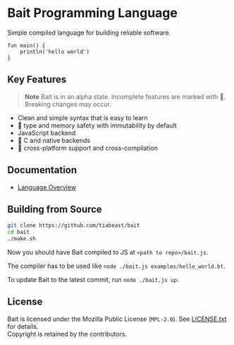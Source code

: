 # Bait Programming Language
Simple compiled language for building reliable software.

```bait
fun main() {
    println('hello world')
}
```

## Key Features
> **Note** Bait is in an alpha state. Incomplete features are marked with :construction:. Breaking changes may occur.

- Clean and simple syntax that is easy to learn
- :construction: type and memory safety with immutability by default
- JavaScript backend
- :construction: C and native backends
- :construction: cross-platform support and cross-compilation

## Documentation
- [Language Overview](docs/docs.md)

## Building from Source
```sh
git clone https://github.com/tiabeast/bait
cd bait
./make.sh
```

Now you should have Bait compiled to JS at `<path to repo>/bait.js`.

The compiler has to be used like `node ./bait.js examples/hello_world.bt`.

To update Bait to the latest commit, run `node ./bait.js up`.

## License
Bait is licensed under the Mozilla Public License (`MPL-2.0`).
See [LICENSE.txt](./LICENSE.txt) for details.<br>
Copyright is retained by the contributors.
